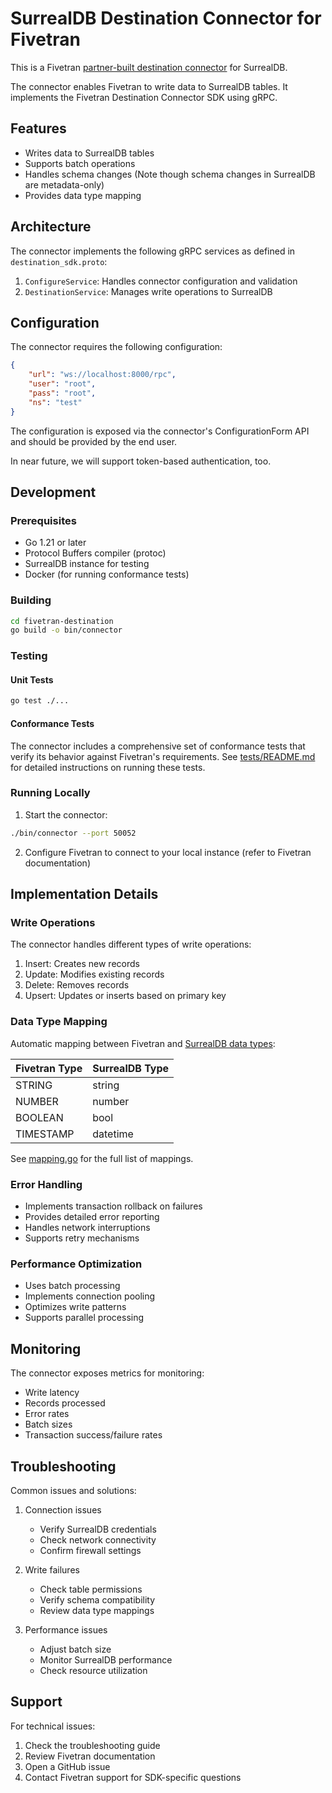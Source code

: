 # SurrealDB Destination Connector for Fivetran

This is a Fivetran [partner-built destination connector](https://fivetran.com/docs/partner-built-program#destinationconnector) for SurrealDB.

The connector enables Fivetran to write data to SurrealDB tables. It implements the Fivetran Destination Connector SDK using gRPC.

## Features

- Writes data to SurrealDB tables
- Supports batch operations
- Handles schema changes (Note though schema changes in SurrealDB are metadata-only)
- Provides data type mapping

## Architecture

The connector implements the following gRPC services as defined in `destination_sdk.proto`:

1. `ConfigureService`: Handles connector configuration and validation
2. `DestinationService`: Manages write operations to SurrealDB

## Configuration

The connector requires the following configuration:

```json
{
    "url": "ws://localhost:8000/rpc",
    "user": "root",
    "pass": "root",
    "ns": "test"
}
```

The configuration is exposed via the connector's ConfigurationForm API and should be provided by the end user.

In near future, we will support token-based authentication, too.

## Development

### Prerequisites

- Go 1.21 or later
- Protocol Buffers compiler (protoc)
- SurrealDB instance for testing
- Docker (for running conformance tests)

### Building

```bash
cd fivetran-destination
go build -o bin/connector
```

### Testing

#### Unit Tests
```bash
go test ./...
```

#### Conformance Tests
The connector includes a comprehensive set of conformance tests that verify its behavior against Fivetran's requirements. See [tests/README.md](tests/README.md) for detailed instructions on running these tests.

### Running Locally

1. Start the connector:
```bash
./bin/connector --port 50052
```

2. Configure Fivetran to connect to your local instance (refer to Fivetran documentation)

## Implementation Details

### Write Operations

The connector handles different types of write operations:

1. Insert: Creates new records
2. Update: Modifies existing records
3. Delete: Removes records
4. Upsert: Updates or inserts based on primary key

### Data Type Mapping

Automatic mapping between Fivetran and [SurrealDB data types](https://surrealdb.com/docs/surrealql/datamodel#data-types):

| Fivetran Type | SurrealDB Type |
|---------------|----------------|
| STRING        | string         |
| NUMBER        | number         |
| BOOLEAN       | bool           |
| TIMESTAMP     | datetime       |

See [mapping.go](https://github.com/surrealdb/fivetran-destination/blob/main/internal/connector/mapping.go)
for the full list of mappings.

### Error Handling

- Implements transaction rollback on failures
- Provides detailed error reporting
- Handles network interruptions
- Supports retry mechanisms

### Performance Optimization

- Uses batch processing
- Implements connection pooling
- Optimizes write patterns
- Supports parallel processing

## Monitoring

The connector exposes metrics for monitoring:

- Write latency
- Records processed
- Error rates
- Batch sizes
- Transaction success/failure rates

## Troubleshooting

Common issues and solutions:

1. Connection issues
   - Verify SurrealDB credentials
   - Check network connectivity
   - Confirm firewall settings

2. Write failures
   - Check table permissions
   - Verify schema compatibility
   - Review data type mappings

3. Performance issues
   - Adjust batch size
   - Monitor SurrealDB performance
   - Check resource utilization

## Support

For technical issues:
1. Check the troubleshooting guide
2. Review Fivetran documentation
3. Open a GitHub issue
4. Contact Fivetran support for SDK-specific questions 
